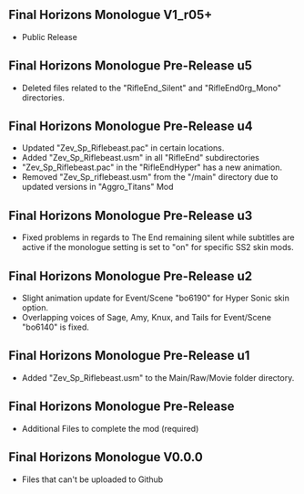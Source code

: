## Final Horizons Monologue V1_r05+
- Public Release

## Final Horizons Monologue Pre-Release u5
- Deleted files related to the "RifleEnd_Silent" and "RifleEnd0rg_Mono" directories.

## Final Horizons Monologue Pre-Release u4
- Updated "Zev_Sp_Riflebeast.pac" in certain locations.
- Added "Zev_Sp_Riflebeast.usm" in all "RifleEnd" subdirectories
- "Zev_Sp_Riflebeast.pac" in the "RifleEndHyper" has a new animation.
- Removed "Zev_Sp_riflebeast.usm" from the "/main" directory due to updated versions in "Aggro_Titans" Mod

## Final Horizons Monologue Pre-Release u3
- Fixed problems in regards to The End remaining silent while subtitles are active if the monologue setting is set to "on" for specific SS2 skin mods.

## Final Horizons Monologue Pre-Release u2
- Slight animation update for Event/Scene "bo6190" for Hyper Sonic skin option.
- Overlapping voices of Sage, Amy, Knux, and Tails for Event/Scene "bo6140" is fixed.

## Final Horizons Monologue Pre-Release u1
- Added "Zev_Sp_Riflebeast.usm" to the Main/Raw/Movie folder directory.

## Final Horizons Monologue Pre-Release
- Additional Files to complete the mod (required)

## Final Horizons Monologue V0.0.0
-  Files that can't be uploaded to Github
